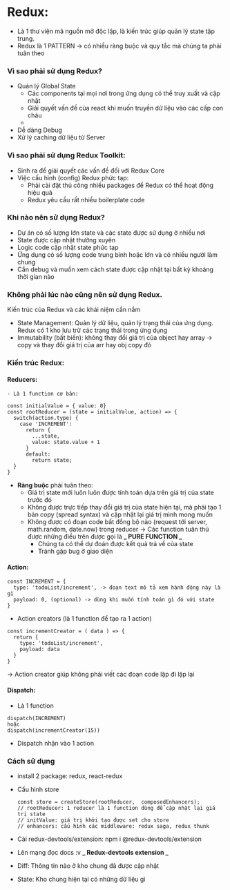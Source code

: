 # Redux:

- Là 1 thư viện mã nguồn mở độc lập, là kiến trúc giúp quản lý state tập trung.
- Redux là 1 PATTERN -> có nhiều ràng buộc và quy tắc mà chúng ta phải tuân theo

### Vì sao phải sử dụng Redux?

- Quản lý Global State
  - Các components tại mọi nơi trong ứng dụng có thể truy xuất và cập nhật
  - Giải quyết vấn đề của react khi muốn truyền dữ liệu vào các cấp con cháu
  -
- Dễ dàng Debug
- Xử lý caching dữ liệu từ Server

### Vì sao phải sử dụng Redux Toolkit:

- Sinh ra để giải quyết các vấn đề đối với Redux Core
- Việc cấu hình (config) Redux phức tạp:
  - Phải cài đặt thủ công nhiều packages để Redux có thể hoạt động hiệu quả
  - Redux yêu cầu rất nhiều boilerplate code

### Khi nào nên sử dụng Redux?

- Dự án có số lượng lớn state và các state được sử dụng ở nhiều nơi
- State được cập nhật thường xuyên
- Logic code cập nhật state phức tạp
- Ứng dụng có số lượng code trung bình hoặc lớn và có nhiều người làm chung
- Cần debug và muốn xem cách state được cập nhật tại bất kỳ khoảng thời gian nào

### Không phải lúc nào cũng nên sử dụng Redux.

Kiến trúc của Redux và các khái niệm cần nắm

- State Management: Quản lý dữ liệu, quản lý trạng thái của ứng dụng. Redux có 1 kho lưu trữ các trạng thái trong ứng dụng
- Immutability (bất biến): không thay đổi giá trị của object hay array -> copy và thay đổi giá trị của arr hay obj copy đó

### Kiến trúc Redux:

#### Reducers:

    - Là 1 function cơ bản:

```
const initialValue = { value: 0}
const rootReducer = (state = initialValue, action) => {
  switch(action.type) {
    case 'INCREMENT':
      return {
        ...state,
        value: state.value + 1
      }
      default:
        return state;
  }
}
```

- **Ràng buộc** phải tuân theo:
  - Giá trị state mới luôn luôn được tính toán dựa trên giá trị của state trước đó
  - Không được trực tiếp thay đổi giá trị của state hiện tại, mà phải tạo 1 bản copy (spread syntax) và cập nhật lại giá trị mình mong muốn
  - Không được có đoạn code bất đồng bộ nào (request tới server, math.random, date.now) trong reducer
    -> Các function tuân thủ được những điều trên được gọi là **_ PURE FUNCTION _**
    - Chúng ta có thể dự đoán được kết quả trả về của state
    - Tránh gặp bug ở giao diện

#### Action:

```
const INCREMENT = {
  type: 'todoList/increment', -> đoạn text mô tả xem hành động này là gì
  payload: 0, (optional) -> dùng khi muốn tính toán gì đó với state
}
```

- Action creators (là 1 function để tạo ra 1 action)

```
const incrementCreator = ( data ) => {
  return {
    type: 'todoList/increment',
    payload: data
  }
}
```

-> Action creator giúp không phải viết các đoạn code lặp đi lặp lại

#### Dispatch:

- Là 1 function

```
dispatch(INCREMENT)
hoặc
dispatch(incrementCreator(15))
```

- Dispatch nhận vào 1 action

### Cách sử dụng

- install 2 package: redux, react-redux
- Cấu hình store

  ```
  const store = createStore(rootReducer,  composedEnhancers);
  // rootReducer: 1 reducer là 1 function dùng để cập nhật lại giá trị state
  // initValue: giá trị khởi tạo được set cho store
  // enhancers: cấu hình các middleware: redux saga, redux thunk
  ```

- Cài redux-devtools/extension: npm i @redux-devtools/extension
- Lên mạng đọc docs :v
  **_ Redux-devtools extension _**
- Diff: Thông tin nào ở kho chung đã được cập nhật
- State: Kho chung hiện tại có những dữ liệu gì
